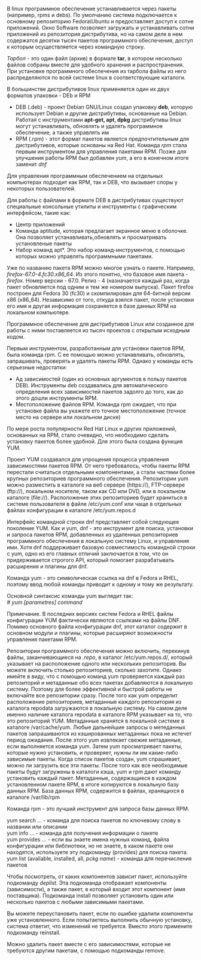 В linux программное обеспечение устанавливается через пакеты (например, rpms и debs). По умолчанию система подключается к основному репозиторию Fedora\Ubuntu и предоставляет доступ к сотне приложений. Окно Software позволяет загружать и устанавливать сотни приложений из репозитория дистрибутива, но на самом деле в нем содержатся десятки тысяч пакетов программного обеспечения, доступ к которым осуществляется через командную строку.  
  
_Тарбол_ - это один файл (архив) в формате **tar**, в котором несколько файлов собраны вместе для удобного хранения и распространения. При установке программного обеспечения из тарбола файлы из него распределяются по всей системе linux в соответствующие каталоги.  
  
В большинстве дистрибутивов linux применяется один их двух форматов упаковки - DEb и RPM  
* DEB (.deb) - проект Debian GNU/Linux создал упаковку **deb**, которую использует Debian и другие дистрибутивы, основанные на Debian. Работая с инструментами **apt-get, apt, dpkg** дистрибутивы linux могут устанавливать, обновлять и удалять программное обеспечение, а также управлять им  
* RPM (.rpm) - этот формат пакетов является предпочтительным для дистрибутивов, которые основаны на Red Hat. Команда _rpm_ стала первым инструментом для управления пакетами RPM. Позже для улучшения работы RPM был добавлен _yum_, а его в конечном итоге заменит _dnf_  
  
Для управления программным обеспечением на отдельных компьютерах подходит как RPM, так и DEB, что вызывает споры у некоторых пользователей.  
  
Для работы с файлами в формате DEB в дистрибутивах существуют специальные консольные утилиты и инструменты с графическим интерфейсом, такие как:  
* Центр приложений  
* Команда aptitude, которая предлагает экранное меню в оболочке. Она позволяет устанавливать,обновлять и просматривать установленые пакеты  
* Набор команд apt*. Это набор команд-инструментов, с помощью которых можно управлять программными пакетами.  
  
Уже по названию пакета RPM можно многое узнать о пакете. Например, _firefox-67.0-4.fc30.x86_64_. Из этого понятно, что базовое имя пакета - _firefox_. Номер версии - 67.0. Релиз - 4 (назначается каждый раз, когда пакет обновляется под одним и тем же номером выпуска). Пакет firefox построен для Fedora 30 (fc30) и скомпилирован для 64-битной версии x86 (x86_64). Независимо от того, откуда взялся пакет, после установки его имя и другая информация сохраняется в базе данных RPM на локальном компьютере.  
  
Программное обеспечение для дистрибутивов Linux или созданное для работы с ними поставляется из тысяч проектов с открытым исходным кодом.  
  
Первым инструментом, разработанным для установки пакетов RPM, была команда rpm. С ее помощью можно устанавливать, обновлять, запрашивать, проверять и удалять пакеты RPM. Однако у команды есть серьезные недостатки:  
* Ад зависимостей (один из основных аргументов в пользу пакетов DEB). Инструменты deb создавались для автоматического определения всех зависимостей пакетов задолго до того, как до этого дошли инструменты RPM.  
* Местоположение файлов RPM. Команда rpm ожидает, что при установке файла вы укажете его точное местоположение (точное место на сервере или локальном диске)  
  
По мере роста популярности Red Hat Linux и других приложений, основанных на RPM, стало очевидно, что необходимо сделать установку пакетов более удобной. Для этого была создана функция YUM.  
  
Проект YUM создавался для упрощения процесса управления зависимостями пакетов RPM. От него требовалось, чтобы пакеты RPM перестали считаться отдельными компонентами, а стали частями более крупных репозиториев программного обеспечения. Репозитории yum можно разместить в каталоге на веб сервере (https://), FTP-сервере (ftp://), локальном носителе, таком как CD или DVD, или в локальном каталоге (file://). Расположение этих репозиториев будет храниться в системе пользователя в файле /etc/yum.conf или чаще в отдельных файлах конфигурации в каталоге /etc/yum.repos.d  
  
Интерфейс командной строки dnf представляет собой следующее поколение YUM. Как и yum, dnf - это инструмент для поиска, установки и запроса пакетов RPM, добавленных из удаленных репозиториев программного обеспечения в локальную систему Linux, и управления ими. Хотя dnf поддерживает базовую совместимость командной строки с yum, одно из его главных отличий заключается в том, что он придерживается строгого API, который помогает разрабатывать расширения и плагины для dnf.  
  
Команда yum - это символическая ссылка на dnf в Fedora и RHEL, поэтому ввод любой команды приводит к одному и тому же результату.  
  
Основной синтаксис команды yum выглядит так:  
_# yum [parametres] command_  
  
Примечание. В последних версиях систем Fedora и RHEL файлы конфигурации YUM фактически являются ссылками на файлы DNF. Помимо основного файла конфигурации dnf, этот каталог содержит в основном модули и плагины, которые расширяют возможности управления пакетами RPM.  
  
Репозитории программного обеспечения можно включить, перекинув файлы, заканчивающиеся на _.repo_, в каталог /etc/yum.repos.d/, который указывает на расположение одного или нескольких репозиторив. Вы можете включить столько репозиториев, сколько захотите. Однако имейте в виду, что с помощью команд yum проверяется каждый раз репозиторий и метаданные обо всех пакетах добавляются в локальную систему. Поэтому для более эффективной и быстрой работы не включайте все репозитории сразу. После того как yum определит расположение репозиториев, метаданные каждого репозитория из каталога repodata загружаются в локальную систему. На самом деле именно наличие каталога repodata в каталоге RPM  указывает на то, что это репозиторий YUM. Метаданные хранятся в локальной системе в каталоге /var/cache/yum. Любые дальнейшие запросы о метеданных пакетов запрашиваются из кэшированных метаданных пока не истечет период ожидания. После этого yum извлекает свежие метаданные, если выполняется команда yum. Затем yum просматривает пакеты, которые нужно установить, и проверяет, нужны ли им какие-либо зависимые пакеты. Когда список пакетов создан, yum спрашивает, можно ли загрузить все эти пакеты. После того как все необходимые пакеты будут загружены в каталоги кэша, yum и rpm дают команду установить каждый пакет. Метаданные, содержащиеся в каждом установленном пакете RPM, в итоге копируются в локальную базу данных RPM. База данных RPM, содержится в файлах, хранящихся в каталоге /var/lib/rpm  
  
Команда rpm - это лучший инструмент для запроса базы данных RPM.  
  
yum search ... - команда для поиска пакетов по ключевому слову в названии или описании  
yum info ... - команда для получения информации о пакете  
yum provides ... - если вы знаете имена нужных команд, файла конфигурации или библиотеки, но не знаете, в каком пакете они находятся, используете эту подкоманду (provides) для поиска пакета.  
yum list (avaliable, installed, all, _pckg name_) - команда для перечисления пакетов  
  
Чтобы посмотреть, от каких компонентов зависит пакет, используйте подкоманду _deplist_. Эта подкоманда отображает компоненты (зависимости), а также пакет, в который входит этот компонент (имя поставщика). Подкоманда install позволяет установить один или несколько пакетов с любыми зависимыми пакетами.  
  
Вы можете переустановить пакет, если по ошибке удалили компоненты уже установленного. Если попытаетесь выполнить обычную установку, система ответит, что изменений не требуется. Вместо этого примените подкоманду reinstall.  
  
Можно удалить пакет вместе с его зависимостями, которые не требуются другим пакетам, с помощью подкоманды remove.